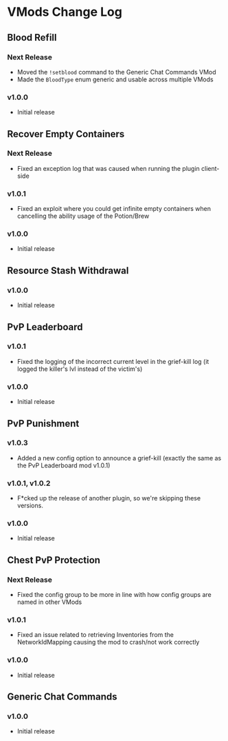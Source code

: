 # VMods Change Log

## Blood Refill
### Next Release
* Moved the `!setblood` command to the Generic Chat Commands VMod
* Made the `BloodType` enum generic and usable across multiple VMods

### v1.0.0
* Initial release

## Recover Empty Containers
### Next Release
* Fixed an exception log that was caused when running the plugin client-side

### v1.0.1
* Fixed an exploit where you could get infinite empty containers when cancelling the ability usage of the Potion/Brew

### v1.0.0
* Initial release

## Resource Stash Withdrawal
### v1.0.0
* Initial release

## PvP Leaderboard
### v1.0.1
* Fixed the logging of the incorrect current level in the grief-kill log (it logged the killer's lvl instead of the victim's)

### v1.0.0
* Initial release

## PvP Punishment
### v1.0.3
* Added a new config option to announce a grief-kill (exactly the same as the PvP Leaderboard mod v1.0.1)

### v1.0.1, v1.0.2
* F*cked up the release of another plugin, so we're skipping these versions.

### v1.0.0
* Initial release

## Chest PvP Protection
### Next Release
* Fixed the config group to be more in line with how config groups are named in other VMods

### v1.0.1
* Fixed an issue related to retrieving Inventories from the NetworkIdMapping causing the mod to crash/not work correctly

### v1.0.0
* Initial release

## Generic Chat Commands
### v1.0.0
* Initial release
